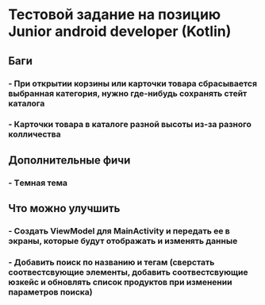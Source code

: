 # Тестовой задание на позицию Junior android developer (Kotlin)
## Баги
### - При открытии корзины или карточки товара сбрасывается выбранная категория, нужно где-нибудь сохранять стейт каталога
### - Карточки товара в каталоге разной высоты из-за разного колличества

## Дополнительные фичи
### - Tемная тема

## Что можно улучшить
### - Создать ViewModel для MainActivity и передать ее в экраны, которые будут отображать и изменять данные
### - Добавить поиск по названию и тегам (сверстать соотвестсвующие элементы, добавить соотвестсвующие юзкейс и обновлять список продуктов при изменении параметров поиска)